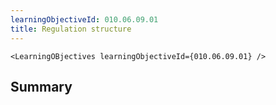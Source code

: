 ```yaml
---
learningObjectiveId: 010.06.09.01
title: Regulation structure
---
```


```tsx eval
<LearningOBjectives learningObjectiveId={010.06.09.01} />
```

## Summary
